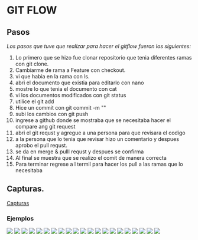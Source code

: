 # GIT FLOW
## Pasos 
_Los pasos que tuve que realizar para hacer el gitflow fueron los siguientes:_
1. Lo primero que se hizo fue clonar repositorio que tenia diferentes ramas con git clone.
1. Cambiarme de rama a Feature con checkout.
1. vi que habia en la rama con ls.
1. abri el documento que existia para editarlo con nano
1. mostre lo que tenia el documento con cat
2. vi los documentos modificados con git status
3. utilice el git add
4. Hice un commit con git commit -m ""
5. subi los cambios con git push
6. ingrese a github donde se mostraba que se necesitaba hacer el compare ang git request
7. abri el git requst y agregue a una persona para que revisara el codigo
8. a la persona que lo tenia que revisar hizo un comentario y despues aprobo el pull requst.
9. se da en merge & pulll requst y despues se confirma
10. Al final se muestra que se realizo el comit de manera correcta
11. Para terminar regrese a l termil para hacer los pull a las ramas que lo necesitaba
## Capturas.
[Capturas](https://github.com/dmsalasr/Programa-de-actualizaci-n-tecnol-gica/tree/main/Tareas/Img-Tar13)
### Ejemplos
![](https://github.com/dmsalasr/Programa-de-actualizaci-n-tecnol-gica/blob/main/Tareas/Img-Tar13/1.jpeg)
![](https://github.com/dmsalasr/Programa-de-actualizaci-n-tecnol-gica/blob/main/Tareas/Img-Tar13/2.jpg)
![](https://github.com/dmsalasr/Programa-de-actualizaci-n-tecnol-gica/blob/main/Tareas/Img-Tar13/2-3.jpg)
![](https://github.com/dmsalasr/Programa-de-actualizaci-n-tecnol-gica/blob/main/Tareas/Img-Tar13/3.jpg)
![](https://github.com/dmsalasr/Programa-de-actualizaci-n-tecnol-gica/blob/main/Tareas/Img-Tar13/4.jpg)
![](https://github.com/dmsalasr/Programa-de-actualizaci-n-tecnol-gica/blob/main/Tareas/Img-Tar13/5.jpg)
![](https://github.com/dmsalasr/Programa-de-actualizaci-n-tecnol-gica/blob/main/Tareas/Img-Tar13/5-9.jpg)
![](https://github.com/dmsalasr/Programa-de-actualizaci-n-tecnol-gica/blob/main/Tareas/Img-Tar13/6.jpg)
![](https://github.com/dmsalasr/Programa-de-actualizaci-n-tecnol-gica/blob/main/Tareas/Img-Tar13/7.jpg)
![](https://github.com/dmsalasr/Programa-de-actualizaci-n-tecnol-gica/blob/main/Tareas/Img-Tar13/8.jpg)
![](https://github.com/dmsalasr/Programa-de-actualizaci-n-tecnol-gica/blob/main/Tareas/Img-Tar13/9.jpg)
![](https://github.com/dmsalasr/Programa-de-actualizaci-n-tecnol-gica/blob/main/Tareas/Img-Tar13/10.jpg)
![](https://github.com/dmsalasr/Programa-de-actualizaci-n-tecnol-gica/blob/main/Tareas/Img-Tar13/11.jpg)
![](https://github.com/dmsalasr/Programa-de-actualizaci-n-tecnol-gica/blob/main/Tareas/Img-Tar13/12.1.jpg)
![](https://github.com/dmsalasr/Programa-de-actualizaci-n-tecnol-gica/blob/main/Tareas/Img-Tar13/12.2.jpg)
![](https://github.com/dmsalasr/Programa-de-actualizaci-n-tecnol-gica/blob/main/Tareas/Img-Tar13/12.3.jpg)
![](https://github.com/dmsalasr/Programa-de-actualizaci-n-tecnol-gica/blob/main/Tareas/Img-Tar13/13.1.jpg)
![](https://github.com/dmsalasr/Programa-de-actualizaci-n-tecnol-gica/blob/main/Tareas/Img-Tar13/13.2.jpg)
![](https://github.com/dmsalasr/Programa-de-actualizaci-n-tecnol-gica/blob/main/Tareas/Img-Tar13/13.jpg)
![](https://github.com/dmsalasr/Programa-de-actualizaci-n-tecnol-gica/blob/main/Tareas/Img-Tar13/14.jpg)
![](https://github.com/dmsalasr/Programa-de-actualizaci-n-tecnol-gica/blob/main/Tareas/Img-Tar13/15.jpeg)
